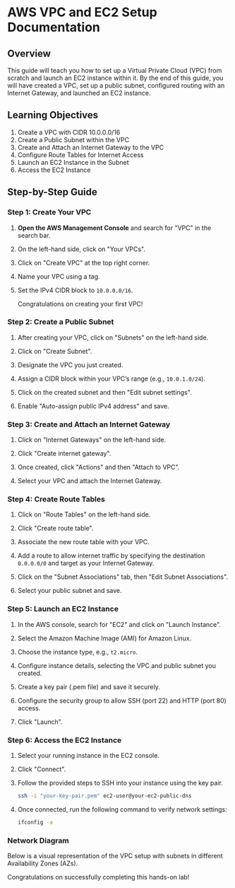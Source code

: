 # AWS VPC and EC2 Setup Documentation

## Overview
This guide will teach you how to set up a Virtual Private Cloud (VPC) from scratch and launch an EC2 instance within it. By the end of this guide, you will have created a VPC, set up a public subnet, configured routing with an Internet Gateway, and launched an EC2 instance.

## Learning Objectives
1. Create a VPC with CIDR 10.0.0.0/16
2. Create a Public Subnet within the VPC
3. Create and Attach an Internet Gateway to the VPC
4. Configure Route Tables for Internet Access
5. Launch an EC2 Instance in the Subnet
6. Access the EC2 Instance

## Step-by-Step Guide

### Step 1: Create Your VPC
1. **Open the AWS Management Console** and search for "VPC" in the search bar.
2. On the left-hand side, click on "Your VPCs".
3. Click on "Create VPC" at the top right corner.

   <!-- ![Create VPC](image) -->

4. Name your VPC using a tag.
5. Set the IPv4 CIDR block to `10.0.0.0/16`.

   Congratulations on creating your first VPC!

### Step 2: Create a Public Subnet
1. After creating your VPC, click on "Subnets" on the left-hand side.
2. Click on "Create Subnet".

   <!-- ![Create Subnet](image) -->

3. Designate the VPC you just created.
4. Assign a CIDR block within your VPC’s range (e.g., `10.0.1.0/24`).
5. Click on the created subnet and then "Edit subnet settings".
6. Enable "Auto-assign public IPv4 address" and save.

   <!-- ![Enable Auto-assign IPv4](image) -->

### Step 3: Create and Attach an Internet Gateway
1. Click on "Internet Gateways" on the left-hand side.
2. Click "Create internet gateway".

   <!-- ![Create Internet Gateway](image) -->

3. Once created, click "Actions" and then "Attach to VPC".
4. Select your VPC and attach the Internet Gateway.

### Step 4: Create Route Tables
1. Click on "Route Tables" on the left-hand side.
2. Click "Create route table".

   <!-- ![Create Route Table](image) -->

3. Associate the new route table with your VPC.
4. Add a route to allow internet traffic by specifying the destination `0.0.0.0/0` and target as your Internet Gateway.

   <!-- ![Add Route](image) -->

5. Click on the "Subnet Associations" tab, then "Edit Subnet Associations".
6. Select your public subnet and save.

   <!-- ![Associate Subnet](image) -->

### Step 5: Launch an EC2 Instance
1. In the AWS console, search for "EC2" and click on "Launch Instance".
2. Select the Amazon Machine Image (AMI) for Amazon Linux.
3. Choose the instance type, e.g., `t2.micro`.
4. Configure instance details, selecting the VPC and public subnet you created.
5. Create a key pair (.pem file) and save it securely.

   <!-- ![Create Key Pair](image) -->

6. Configure the security group to allow SSH (port 22) and HTTP (port 80) access.
7. Click "Launch".

### Step 6: Access the EC2 Instance
1. Select your running instance in the EC2 console.
2. Click "Connect".

   <!-- ![Connect to Instance](image) -->

3. Follow the provided steps to SSH into your instance using the key pair.

   ```bash
   ssh -i "your-key-pair.pem" ec2-user@your-ec2-public-dns
   ```

4. Once connected, run the following command to verify network settings:

   ```bash
   ifconfig -a
   ```

   <!-- ![ifconfig Output](image) -->

### Network Diagram
Below is a visual representation of the VPC setup with subnets in different Availability Zones (AZs).

   <!-- ![VPC Network Diagram](image) -->

Congratulations on successfully completing this hands-on lab!
